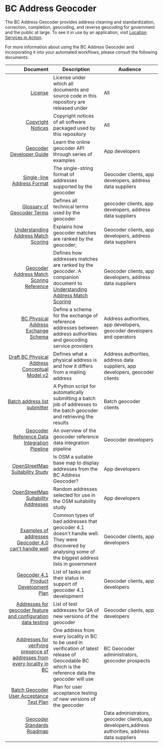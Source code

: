 # BC Address Geocoder
The BC Address Geocoder provides address cleaning and standardization, correction, completion, geocoding, and reverse geocoding for government and the public at large. To see it in use by an application, visit [Location Services in Action](https://ols-demo.apps.gov.bc.ca/index.html).


For more information about using the BC Address Geocoder and incorporating it into your automated workflows, please consult the following documents:

Document|Description|Audience
|---:|---|---|
[License](https://github.com/bcgov/ols-geocoder/blob/gh-pages/LICENSE)|License under which all documents and source code in this repository are released under|All
[Copyright Notices](https://github.com/bcgov/ols-geocoder/blob/gh-pages/notice.md)|Copyright notices of all software packaged used by this repository|All
[Geocoder Developer Guide](https://github.com/bcgov/ols-geocoder/blob/gh-pages/geocoder-developer-guide.md)|Learn the online geocoder API through series of examples|App developers
[Single-line Address Format](https://github.com/bcgov/ols-geocoder/blob/gh-pages/singleLineAddressFormat.md)|The single-string format of addresses supported by the geocoder|Geocoder clients, app developers, address data suppliers
[Glossary of Geocoder Terms](https://github.com/bcgov/ols-geocoder/blob/gh-pages/glossary.md)|Defines all technical terms used by the geocoder|geocoder clients, app developers, address data suppliers|
[Understanding Address Match Scoring](https://github.com/bcgov/ols-geocoder/blob/gh-pages/understanding-match-scoring.md)|Explains how geocoder matches are ranked by the geocoder;|Geocoder clients, app developers, address data suppliers
[Geocoder Address Match Scoring Reference](https://github.com/bcgov/ols-geocoder/blob/gh-pages/faults.md)|Defines how addresses matches are ranked by the geocoder. A companion document to [Understanding Address Match Scoring](https://github.com/bcgov/ols-geocoder/blob/gh-pages/understanding-match-scoring.md)|Geocoder clients, app developers, address data suppliers
[BC Physical Address Exchange Schema](https://github.com/bcgov/ols-geocoder/blob/gh-pages/BCAddressExchangeSchema.md)|Define a schema for the exchange of reference addresses between address authorities and geocoding service providers|Address authorities, app developers, geocoder developers and operators
[Draft BC Physical Address Conceptual Model v2](https://github.com/bcgov/ols-geocoder/blob/gh-pages/physical-address-conceptual-model.md)|Defines what a physical address is and how it differs from a mailing address|Address authorities, address data suppliers, app developers, geocoder clients
[Batch address list submitter](https://bcgov.github.io/ols-devkit/als/)|A Python script for automatically submitting a batch job of addresses to the batch geocoder and retrieving the results|Batch geocoder clients
[Geocoder Reference Data Integration Pipeline](https://github.com/bcgov/ols-geocoder/blob/gh-pages/address-data-pipeline.md)|An overview of the geocoder reference data integration pipeline|Geocoder developers
[OpenStreetMap Suitability Study](https://github.com/bcgov/ols-geocoder/blob/gh-pages/osm-suitability.md)|Is OSM a suitable base map to display addresses from the BC Address Geocoder?|App developers
[OpenStreetMap Suitability Addresses](https://github.com/bcgov/ols-geocoder/blob/gh-pages/itn-osm-comparison.csv)|Random addresses selected for use in the OSM suitability study|App developers
[Examples of addresses Geocoder 4.0 can't handle well](https://github.com/bcgov/ols-geocoder/blob/gh-pages/rejected-addresses.md)|Common types of bad addresses that geocoder 4.1 doesn't handle well. They were discovered by analysing some of the biggest address lists in government|Geocoder clients, app developers
[Geocoder 4.1 Product Development Plan](https://github.com/bcgov/ols-geocoder/blob/gh-pages/geocoder-4.1-development-plan.md)| List of tasks and their status in support of geocoder 4.1 development|Geocoder clients, app developers
[Addresses for geocoder feature and configuration data testing](https://github.com/bcgov/ols-geocoder/blob/gh-pages/atp-addresses.csv)|List of test addresses for QA of new versions of the geocoder|Geocoder clients, app developers
[Addresses for verifying presence of addresses from every locality in BC](https://github.com/bcgov/ols-geocoder/blob/gh-pages/sites-bc.csv)|One address from every locality in BC to be used in verification of latest release of Geocodable BC which is the reference data the geocoder will use|BC Geocoder administrators, geocoder prospects  
[Batch Geocoder User Acceptance Test Plan](https://github.com/bcgov/ols-geocoder/blob/gh-pages/batch-geocoder-uat.md)|Plan for user acceptance testing of new versions of the geocoder
[Geocoder Standards Roadmap](https://github.com/bcgov/ols-geocoder/blob/gh-pages/standards-roadmap.md)||Data administrators, geocoder clients,app developers,address authorities, address data suppliers
